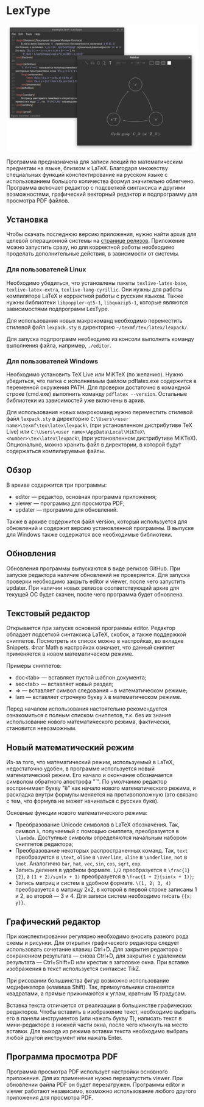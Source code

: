 # LexType

![LexType](examples/sample.png)

Программа предназначена для записи лекций по математическим предметам на языке, близком к LaTeX. Благодаря множеству специальных функций конспектирование на русском языке с использованием большого количества формул значительно облегчено. Программа включает редактор с подсветкой синтаксиса и другими возможностями, графический векторный редактор и подпрограмму для просмотра PDF файлов.

## Установка
Чтобы скачать последнюю версию приложения, нужно найти архив для целевой операционной системы на [странице релизов](https://github.com/damoldavskiy/LexType/releases). Приложение можно запустить сразу, но для корректной работы необходимо проделать дополнительные действия, в зависимости от системы.

### Для пользователей Linux
Необходимо убедиться, что установлены пакеты `texlive-latex-base`, `texlive-latex-extra`, `texlive-lang-cyrillic`. Они нужны для работы компилятора LaTeX и корректной работы с русским языком. Также нужны библиотеки `libpoppler-qt5-1`, `libquazip5-1`, которые являются зависимостями подпрограмм LexType.

Для использования новых макрокоманд необходимо переместить стилевой файл `lexpack.sty` в директорию `~/texmf/tex/latex/lexpack/`.

Для запуска подпрограмм необходимо из консоли выполнить команду выполнения файла, например, `./editor`.

### Для пользователей Windows
Необходимо установить TeX Live или MiKTeX (по желанию). Нужно убедиться, что папка с исполняемым файлом pdflatex.exe содержится в переменной окружения PATH. Для проверки достаточно в командной строке (cmd.exe) выполнить команду `pdflatex --version`. Остальные библиотеки из зависимостей уже включены в архив.

Для использования новых макрокоманд нужно переместить стилевой файл `lexpack.sty` в директорию `C:\Users\<user name>\texmf\tex\latex\lexpack\` (при установленном дистрибутиве TeX Live) или `C:\Users\<user name>\AppData\Local\MiKTeX\<number>\tex\latex\lexpack\` (при установленном дистрибутиве MiKTeX). Опционально, можно хранить файл в директории, в которой будут содержаться компилируемые файлы.

## Обзор
В архиве содержится три программы:

* editor — редактор, основная программа приложения;
* viewer — программа для просмотра PDF;
* updater — программа для обновлений.

Также в архиве содержится файл version, который используется для обновлений и содержит версию установленной программы. В выпуске для Windows также содержатся все необходимые библиотеки.

## Обновления
Обновления программы выпускаются в виде релизов GitHub. При запуске редактора наличие обновлений не проверяется. Для запуска проверки необходимо закрыть editor и viewer, после чего запустить updater. При наличии новых релизов соответствующий архив для текущей ОС будет скачен, после чего программа будет обновлена.

## Текстовый редактор
Открывается при запуске основной программы editor. Редактор обладает подсеткой синтаксиса LaTeX, скобок, а также поддержкой сниппетов. Посмотреть их список можно в настройках, во вкладке Snippets. Флаг Math в настройках означает, что данный сниппет применяется в новом математическом режиме.

Примеры сниппетов:

* doc\<tab\> — вставляет пустой шаблон документа;
* sec\<tab\> — вставляет новый раздел;
* => — вставляет символ следования `⇒` в математическом режиме;
* lam — вставляет строчную букву `λ` в математическом режиме.

Перед началом использования настоятельно рекомендуется ознакомиться с полным списком сниппетов, т.к. без их знания использование нового математического режима, фактически, становится невозможным.

## Новый математический режим
Из-за того, что математический режим, используемый в LaTeX, недостаточно удобен, в программе используется новый математический режим. Его начало и окончание обозначается символом обратного апострофа "`". По умолчанию редактор воспринимает букву "ё" как начало нового математического режима, и раскладка внутри формулы меняется на противоположную (это связано с тем, что формула не может начинаться с русских букв).

Основные функции нового математического режима:

* Преобразование Unicode символов в LaTeX обозначения. Так, символ `λ`, получаемый с помощью сниппета, преобразуется в `\lambda`. Доступные символы определяются начальным набором сниппетов редактора;
* Преобразование некоторых распространенных команд. Так, `text` преобразуется в `\text`, `oline` в `\overline`, `uline` в `\underline`, `not` в `\not`. Аналогично `bar`, `hat`, `vec`, `sin`, `cos`, `sqrt`, `exp`.
* Запись деления в удобном формате. `1/2` преобразуется в `\frac{1}{2}`, а `(1 + 2)/sin(x + 1)` преобразуется в `\frac{1 + 2}{sin(x + 1)}`;
* Запись матриц и систем в удобном формате. `\(1, 2; 3, 4)` преобразуется в матрицу 2x2, в которой в первой строке записаны 1 и 2, во второй — 3 и 4. Для записи систем необходимо писать `{{x; y}}`.

## Графический редактор
При конспектировании регулярно необходимо вносить разного рода схемы и рисунки. Для открытия графического редактора следует использовать сочетание клавиш Ctrl+D. Для закрытия редактора с сохранением результата — снова Ctrl+D, для закрытия с удалением результата — Ctrl+Shift+D или крестик в заголовке окна. При вставке изображения в текст используется синтаксис TikZ.

При рисовании большинства фигур возможно использование модификатора (клавиша Shift). Так, прямоугольники становятся квадратами, а прямые прижимаются к углам, кратным 15 градусам.

Вставка текста отличается от реализации в большинстве графических редакторов. Чтобы вставить в изображение текст, необходимо выбрать его в панели инструментов (или нажать букву T), написать текст в мини-редакторе в нижней части окна, после чего кликнуть на место вставки. Для выхода из режима вставки текста необходимо выбрать любой другой инструмент или нажать Enter.

## Программа просмотра PDF
Программа просмотра PDF использует настройки основного приложения. Для их применения нужно перезапустить viewer. При обновлении файла PDF он будет перезагружен. Программы editor и viewer работают независимо, возможно использование любого другого приложения для просмотра PDF.

